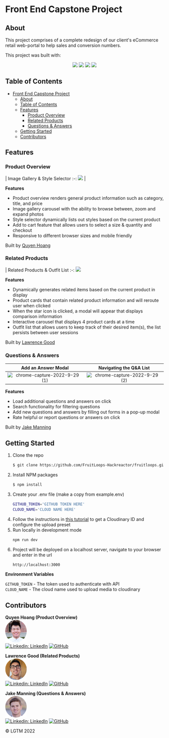 # Front End Capstone Project
## About
This project comprises of a complete redesign of our client's eCommerce retail web-portal to help sales and conversion numbers.

This project was built with:
<div align="center" width="100%">
  <img src="https://img.shields.io/badge/react-%2320232a.svg?style=for-the-badge&logo=react&logoColor=%2361DAFB" />
  <img src="https://img.shields.io/badge/node.js-6DA55F?style=for-the-badge&logo=node.js&logoColor=white" />
  <img src="https://img.shields.io/badge/express.js-%23404d59.svg?style=for-the-badge&logo=express&logoColor=%2361DAFB" />
  <img src="https://img.shields.io/badge/AWS-%23FF9900.svg?style=for-the-badge&logo=amazon-aws&logoColor=white" />
</div>


## Table of Contents
- [Front End Capstone Project](#front-end-capstone-project)
  - [About](#about)
  - [Table of Contents](#table-of-contents)
  - [Features](#features)
    - [Product Overview](#product-overview)
    - [Related Products](#related-products)
    - [Questions & Answers](#questions--answers)
  - [Getting Started](#getting-started)
  - [Contributors](#contributors)

## Features

### Product Overview
| Image Gallery & Style Selector
:-:
<img src="https://user-images.githubusercontent.com/104607182/198860061-c1e5c1b4-bf6c-4679-965d-7ada004ee1ed.gif" width="400"> |

<b>Features</b>
- Product overview renders general product information such as category, title, and price
- Image gallery carousel with the ability to browse between, zoom and expand photos
- Style selector dynamically lists out styles based on the current product
- Add to cart feature that allows users to select a size & quantity and checkout
- Responsive to different browser sizes and mobile friendly

Built by <a href="https://github.com/quyencodes">Quyen Hoang</a>
### Related Products
| Related Products & Outfit List
:-:
<img src="https://user-images.githubusercontent.com/104607182/198860662-9e38dbf9-ba7e-448d-a0d4-9a84aa6a4cd6.gif" width="400">

<b>Features</b>
- Dynamically generates related items based on the current product in display
- Product cards that contain related product information and will reroute user when clicked
- When the star icon is clicked, a modal will appear that displays comparison information
- Interactive carousel that displays 4 product cards at a time
- Outfit list that allows users to keep track of their desired item(s), the list persists between user sessions

Built by <a href="https://github.com/lgoodcode">Lawrence Good</a>

### Questions & Answers
Add an Answer Modal|Navigating the Q&A List
:-----------------:|:---------------------:
![chrome-capture-2022-9-29 (1)](https://user-images.githubusercontent.com/97919673/198855342-c6183371-94ab-4566-8c86-a955e81ae510.gif)|![chrome-capture-2022-9-29 (2)](https://user-images.githubusercontent.com/97919673/198855434-af9990a9-5703-43e1-904c-4613bf235f70.gif)

<b>Features</b>
- Load additional questions and answers on click
- Search functionality for filtering questions
- Add new questions and answers by filling out forms in a pop-up modal
- Rate helpful or report questions or answers on click

Built by <a href=https://github.com/jake-manning>Jake Manning</a>


## Getting Started
1. Clone the repo
   ```bash
   $ git clone https://github.com/FruitLoops-Hackreactor/fruitloops.git
   ```
2. Install NPM packages
   ```bash
   $ npm install
   ```
3. Create your .env file (make a copy from example.env)
   ```bash
   GITHUB_TOKEN='GITHUB TOKEN HERE'
   CLOUD_NAME='CLOUD NAME HERE'
   ```
4. Follow the instructions in [this tutorial](https://cloudinary.com/documentation/upload_widget_tutorial) to get a Cloudinary ID and configure the upload preset
5. Run locally in development mode
   ```bash
   npm run dev
   ```
6. Project will be deployed on a localhost server, navigate to your browser and enter in the url
   ```bash
   http://localhost:3000
   ```

<b>Environment Variables</b>

`GITHUB_TOKEN` - The token used to authenticate with API\
`CLOUD_NAME` - The cloud name used to upload media to cloudinary

## Contributors
**Quyen Hoang (Product Overview)**\
<img src="@/../src/assets/contributors/round-q2.png" alt="Quyen Hoang" width="68">\
[![Linkedin: LinkedIn](https://img.shields.io/badge/linkedin-%230077B5.svg?style=for-the-badge&logo=linkedin&logoColor=white&link=https://www.linkedin.com/in/caleb-kim0510/)](https://www.linkedin.com/in/quyenduhoang/)
[![GitHub](https://img.shields.io/badge/github-%23121011.svg?style=for-the-badge&logo=github&logoColor=white&link=https://github.com/cariboukim)](https://github.com/quyencodes/)

**Lawrence Good (Related Products)**\
<img src="@/../src/assets/contributors/round-law.png" alt="Lawrence Good" width="68">\
[![Linkedin: LinkedIn](https://img.shields.io/badge/linkedin-%230077B5.svg?style=for-the-badge&logo=linkedin&logoColor=white&link=https://www.linkedin.com/in/caleb-kim0510/)](https://www.linkedin.com/in/lawrence-good-dev/)
[![GitHub](https://img.shields.io/badge/github-%23121011.svg?style=for-the-badge&logo=github&logoColor=white&link=https://github.com/cariboukim)](https://github.com/lgoodcode)

**Jake Manning (Questions & Answers)**\
<img src="@/../src/assets/contributors/round-jake.png"
alt="Jake Manning"
width="68">\
[![Linkedin: LinkedIn](https://img.shields.io/badge/linkedin-%230077B5.svg?style=for-the-badge&logo=linkedin&logoColor=white&link=https://www.linkedin.com/in/caleb-kim0510/)](https://www.linkedin.com/in/jacob-manning92/)
[![GitHub](https://img.shields.io/badge/github-%23121011.svg?style=for-the-badge&logo=github&logoColor=white&link=https://github.com/cariboukim)](https://github.com/jake-manning)

© LGTM 2022
